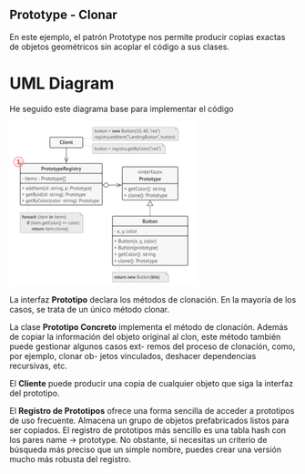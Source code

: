 ## Prototype - Clonar

En este ejemplo, el patrón Prototype nos permite producir copias exactas de objetos geométricos sin acoplar el código a sus clases.


# UML Diagram
He seguido este diagrama base para implementar el código

![](img.png)

La interfaz **Prototipo** declara los métodos de clonación. En la mayoría de los casos, se trata de un único método clonar.

La clase **Prototipo Concreto** implementa el método de clonación. Además de copiar la información del objeto original al clon, este método también puede gestionar algunos casos ext- remos del proceso de clonación, como, por ejemplo, clonar ob- jetos vinculados, deshacer dependencias recursivas, etc.

El **Cliente** puede producir una copia de cualquier objeto que
siga la interfaz del prototipo.

El **Registro de Prototipos** ofrece una forma sencilla de acceder a prototipos de uso frecuente. Almacena un grupo de objetos prefabricados listos para ser copiados. El registro de prototipos más sencillo es una tabla hash con los pares
name → prototype. No obstante, si necesitas un criterio de búsqueda más preciso que un simple nombre, puedes crear una versión mucho más robusta del registro.

